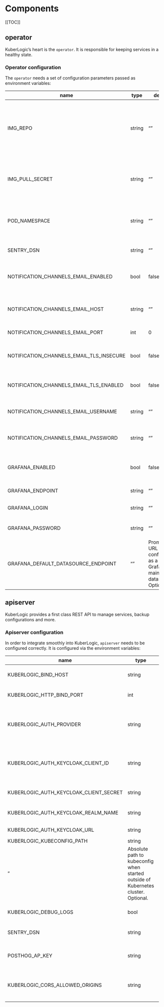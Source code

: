 # Components

[[TOC]]

## operator

KuberLogic’s heart is the `operator`. It is responsible for keeping services in a healthy state.

### Operator configuration

The `operator` needs a set of configuration parameters passed as environment variables:

| name | type | default | description |
| --- | --- | --- | --- |
| IMG_REPO | string | “” | Container image repository where KuberLogic container images are located. Required. |
| IMG_PULL_SECRET | string | “” | ImagePullSecret name for the registry of KuberLogic container images. Optional. |
| POD_NAMESPACE | string | “” | Namespace in which KuberLogic `operator` is running. Required. |
| SENTRY_DSN | string | “” | Sentry URL to report panics. Optional. |
| NOTIFICATION_CHANNELS_EMAIL_ENABLED | bool | false | Enable email notification channel for KuberLogic alerts. Optional. |
| NOTIFICATION_CHANNELS_EMAIL_HOST | string | “” | SMTP host for email notification channel. Optional. |
| NOTIFICATION_CHANNELS_EMAIL_PORT | int | 0 | SMTP port for . Optional. |
| NOTIFICATION_CHANNELS_EMAIL_TLS_INSECURE | bool | false | Do not verify TLS when connected to SMTP server. Optional. |
| NOTIFICATION_CHANNELS_EMAIL_TLS_ENABLED | bool | false | Use TLS when connecting to SMTP server. Optional. |
| NOTIFICATION_CHANNELS_EMAIL_USERNAME | string | “” | SMTP server connection username. Optional. |
| NOTIFICATION_CHANNELS_EMAIL_PASSWORD | string | “” | SMTP server connection password. Optional. |
| GRAFANA_ENABLED | bool | false | Enable Grafana integration for KuberLogic operator. Optional. |
| GRAFANA_ENDPOINT | string | “” | Grafana URL. Optional. |
| GRAFANA_LOGIN | string | “” | Grafana admin username. Optional. |
| GRAFANA_PASSWORD | string | “” | Grafana admin password. Optional. |
| GRAFANA_DEFAULT_DATASOURCE_ENDPOINT | “” | Prometheus URL to configure as a Grafana main datasource. Optional. |


## apiserver

KuberLogic provides a first class REST API to manage services, backup configurations and more.

### Apiserver configuration

In order to integrate smoothly into KuberLogic, `apiserver` needs to be configured correctly. It is configured via the environment variables:

| name | type | default | description |
| - | --- | --- | --- |
| KUBERLOGIC_BIND_HOST | string | 0.0.0.0 | A host to listen on. Required |
| KUBERLOGIC_HTTP_BIND_PORT | int | 8081 | A port to listen on. Required |
| KUBERLOGIC_AUTH_PROVIDER | string | “” | Authentication provider for the REST interface. Supported: “keycloak” | “none” | Optional.
| KUBERLOGIC_AUTH_KEYCLOAK_CLIENT_ID | string | “” | Keycloak client ID for “keycloak” authentication provider. Optional. |
| KUBERLOGIC_AUTH_KEYCLOAK_CLIENT_SECRET | string | “” | Keycloak client secret. Optional. |
| KUBERLOGIC_AUTH_KEYCLOAK_REALM_NAME | string | “” | Keycloak realm name. Optional. |
| KUBERLOGIC_AUTH_KEYCLOAK_URL | string | “” | Keycloak URL. Optional. |
| KUBERLOGIC_KUBECONFIG_PATH | string | “/root/.kube/config
” |  Absolute path to kubeconfig when started outside of Kubernetes cluster. Optional. |
|  KUBERLOGIC_DEBUG_LOGS | bool | false | Enable debug logging. Optional. |
| SENTRY_DSN | string | “” | Sentry URL to report panics. Optional. |
| POSTHOG_AP_KEY | string | “” | Posthog API key for statistics. Optional. |
| KUBERLOGIC_CORS_ALLOWED_ORIGINS | string | “https://*;http://*” | `;` separated list of CORS allowed origins. Optional. |
